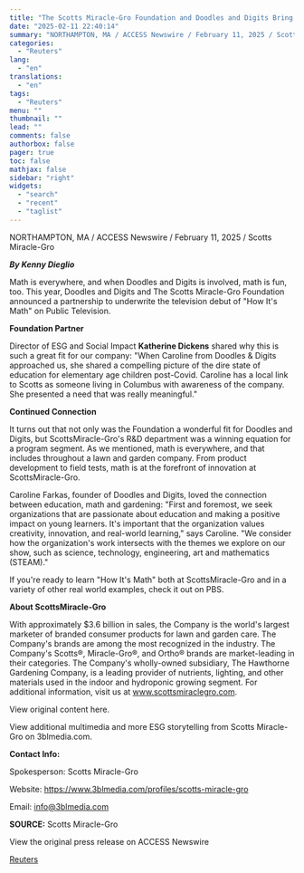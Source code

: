 ```yaml
---
title: "The Scotts Miracle-Gro Foundation and Doodles and Digits Bring “How It’s Math” to Public Television and to the Marysville Campus"
date: "2025-02-11 22:40:14"
summary: "NORTHAMPTON, MA / ACCESS Newswire / February 11, 2025 / Scotts Miracle-GroBy Kenny DieglioMath is everywhere, and when Doodles and Digits is involved, math is fun, too. This year, Doodles and Digits and The Scotts Miracle-Gro Foundation announced a partnership to underwrite the television debut of \"How It's Math\" on..."
categories:
  - "Reuters"
lang:
  - "en"
translations:
  - "en"
tags:
  - "Reuters"
menu: ""
thumbnail: ""
lead: ""
comments: false
authorbox: false
pager: true
toc: false
mathjax: false
sidebar: "right"
widgets:
  - "search"
  - "recent"
  - "taglist"
---
```


NORTHAMPTON, MA / ACCESS Newswire / February 11, 2025 / Scotts Miracle-Gro

***By Kenny Dieglio***

Math is everywhere, and when Doodles and Digits is involved, math is fun, too. This year, Doodles and Digits and The Scotts Miracle-Gro Foundation announced a partnership to underwrite the television debut of "How It's Math" on Public Television.

**Foundation Partner**

Director of ESG and Social Impact **Katherine Dickens** shared why this is such a great fit for our company: "When Caroline from Doodles & Digits approached us, she shared a compelling picture of the dire state of education for elementary age children post-Covid. Caroline has a local link to Scotts as someone living in Columbus with awareness of the company. She presented a need that was really meaningful."

**Continued Connection**

It turns out that not only was the Foundation a wonderful fit for Doodles and Digits, but ScottsMiracle-Gro's R&D department was a winning equation for a program segment. As we mentioned, math is everywhere, and that includes throughout a lawn and garden company. From product development to field tests, math is at the forefront of innovation at ScottsMiracle-Gro.

Caroline Farkas, founder of Doodles and Digits, loved the connection between education, math and gardening: "First and foremost, we seek organizations that are passionate about education and making a positive impact on young learners. It's important that the organization values creativity, innovation, and real-world learning," says Caroline. "We consider how the organization's work intersects with the themes we explore on our show, such as science, technology, engineering, art and mathematics (STEAM)."

If you're ready to learn "How It's Math" both at ScottsMiracle-Gro and in a variety of other real world examples, check it out on PBS.

**About ScottsMiracle-Gro**

With approximately $3.6 billion in sales, the Company is the world's largest marketer of branded consumer products for lawn and garden care. The Company's brands are among the most recognized in the industry. The Company's Scotts®, Miracle-Gro®, and Ortho® brands are market-leading in their categories. The Company's wholly-owned subsidiary, The Hawthorne Gardening Company, is a leading provider of nutrients, lighting, and other materials used in the indoor and hydroponic growing segment. For additional information, visit us at www.scottsmiraclegro.com.

View original content here.

View additional multimedia and more ESG storytelling from Scotts Miracle-Gro on 3blmedia.com.

**Contact Info:**

Spokesperson: Scotts Miracle-Gro

Website: https://www.3blmedia.com/profiles/scotts-miracle-gro

Email: info@3blmedia.com

**SOURCE:** Scotts Miracle-Gro

View the original press release on ACCESS Newswire

[Reuters](https://www.tradingview.com/news/reuters.com,2025-02-11:newsml_ACS94dD9a:0/)
